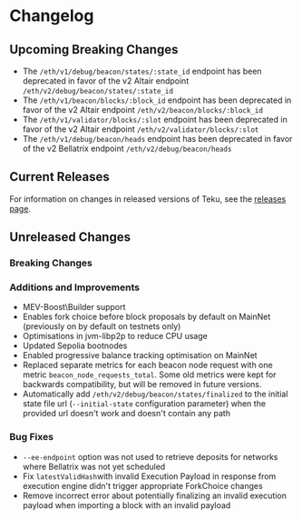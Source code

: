 # Changelog

## Upcoming Breaking Changes
- The `/eth/v1/debug/beacon/states/:state_id` endpoint has been deprecated in favor of the v2 Altair endpoint `/eth/v2/debug/beacon/states/:state_id`
- The `/eth/v1/beacon/blocks/:block_id` endpoint has been deprecated in favor of the v2 Altair endpoint `/eth/v2/beacon/blocks/:block_id`
- The `/eth/v1/validator/blocks/:slot` endpoint has been deprecated in favor of the v2 Altair endpoint `/eth/v2/validator/blocks/:slot`
- The `/eth/v1/debug/beacon/heads` endpoint has been deprecated in favor of the v2 Bellatrix endpoint `/eth/v2/debug/beacon/heads`

## Current Releases
For information on changes in released versions of Teku, see the [releases page](https://github.com/ConsenSys/teku/releases).

## Unreleased Changes

### Breaking Changes

### Additions and Improvements
 - MEV-Boost\Builder support
 - Enables fork choice before block proposals by default on MainNet (previously on by default on testnets only)
 - Optimisations in jvm-libp2p to reduce CPU usage
 - Updated Sepolia bootnodes
 - Enabled progressive balance tracking optimisation on MainNet
 - Replaced separate metrics for each beacon node request with one metric `beacon_node_requests_total`. Some old metrics were kept for backwards compatibility, but will be removed in future versions.
 - Automatically add `/eth/v2/debug/beacon/states/finalized` to the initial state file url (`--initial-state` configuration parameter) when the provided url doesn't work and doesn't contain any path

### Bug Fixes
 - `--ee-endpoint` option was not used to retrieve deposits for networks where Bellatrix was not yet scheduled
 - Fix `latestValidHash`with invalid Execution Payload in response from execution engine didn't trigger appropriate ForkChoice changes 
 - Remove incorrect error about potentially finalizing an invalid execution payload when importing a block with an invalid payload
